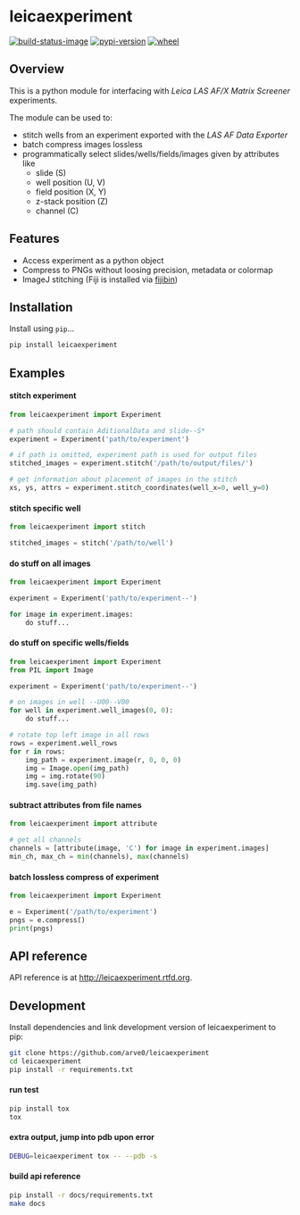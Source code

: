 # leicaexperiment

[![build-status-image]][travis]
[![pypi-version]][pypi]
[![wheel]][pypi]

## Overview
This is a python module for interfacing with *Leica LAS AF/X Matrix Screener*
experiments.

The module can be used to:

- stitch wells from an experiment exported with the *LAS AF Data Exporter*
- batch compress images lossless
- programmatically select slides/wells/fields/images given by attributes like
    - slide (S)
    - well position (U, V)
    - field position (X, Y)
    - z-stack position (Z)
    - channel (C)


## Features

- Access experiment as a python object
- Compress to PNGs without loosing precision, metadata or colormap
- ImageJ stitching (Fiji is installed via [fijibin](https://github.com/arve0/fijibin))


## Installation

Install using `pip`...

```bash
pip install leicaexperiment
```

## Examples

#### stitch experiment
```python
from leicaexperiment import Experiment

# path should contain AditionalData and slide--S*
experiment = Experiment('path/to/experiment')

# if path is omitted, experiment path is used for output files
stitched_images = experiment.stitch('/path/to/output/files/')

# get information about placement of images in the stitch
xs, ys, attrs = experiment.stitch_coordinates(well_x=0, well_y=0)
```

#### stitch specific well
```python
from leicaexperiment import stitch

stitched_images = stitch('/path/to/well')
```

#### do stuff on all images
```python
from leicaexperiment import Experiment

experiment = Experiment('path/to/experiment--')

for image in experiment.images:
    do stuff...
```

#### do stuff on specific wells/fields
```python
from leicaexperiment import Experiment
from PIL import Image

experiment = Experiment('path/to/experiment--')

# on images in well --U00--V00
for well in experiment.well_images(0, 0):
    do stuff...

# rotate top left image in all rows
rows = experiment.well_rows
for r in rows:
    img_path = experiment.image(r, 0, 0, 0)
    img = Image.open(img_path)
    img = img.rotate(90)
    img.save(img_path)
```

#### subtract attributes from file names
```python
from leicaexperiment import attribute

# get all channels
channels = [attribute(image, 'C') for image in experiment.images]
min_ch, max_ch = min(channels), max(channels)
```

#### batch lossless compress of experiment
```python
from leicaexperiment import Experiment

e = Experiment('/path/to/experiment')
pngs = e.compress()
print(pngs)
```


## API reference

API reference is at http://leicaexperiment.rtfd.org.


## Development
Install dependencies and link development version of leicaexperiment to pip:
```bash
git clone https://github.com/arve0/leicaexperiment
cd leicaexperiment
pip install -r requirements.txt
```

#### run test
```bash
pip install tox
tox
```

#### extra output, jump into pdb upon error
```bash
DEBUG=leicaexperiment tox -- --pdb -s
```

#### build api reference
```bash
pip install -r docs/requirements.txt
make docs
```



[build-status-image]: https://secure.travis-ci.org/arve0/leicaexperiment.png?branch=master
[travis]: http://travis-ci.org/arve0/leicaexperiment?branch=master
[pypi-version]: https://pypip.in/version/leicaexperiment/badge.svg
[pypi]: https://pypi.python.org/pypi/leicaexperiment
[wheel]: https://pypip.in/wheel/leicaexperiment/badge.svg
